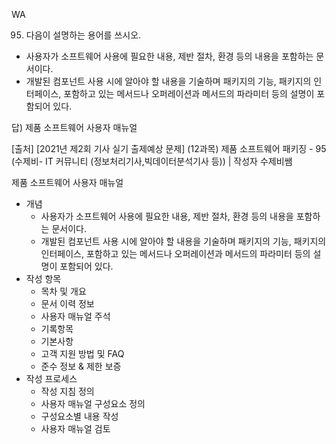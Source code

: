 WA  
  
95. 다음이 설명하는 용어를 쓰시오.
    
- 사용자가 소프트웨어 사용에 필요한 내용, 제반 절차, 환경 등의 내용을 포함하는 문서이다.
- 개발된 컴포넌트 사용 시에 알아야 할 내용을 기술하며 패키지의 기능, 패키지의 인터페이스, 포함하고 있는 메서드나 오퍼레이션과 메서드의 파라미터 등의 설명이 포함되어 있다.
  
답) 제품 소프트웨어 사용자 매뉴얼  
  
[출처] [2021년 제2회 기사 실기 출제예상 문제] (12과목) 제품 소프트웨어 패키징 - 95 (수제비- IT 커뮤니티 (정보처리기사,빅데이터분석기사 등)) | 작성자 수제비쌤  
  
제품 소프트웨어 사용자 매뉴얼
- 개념
  - 사용자가 소프트웨어 사용에 필요한 내용, 제반 절차, 환경 등의 내용을 포함하는 문서이다.
  - 개발된 컴포넌트 사용 시에 알아야 할 내용을 기술하며 패키지의 기능, 패키지의 인터페이스, 포함하고 있는 메서드나 오퍼레이션과 메서드의 파라미터 등의 설명이 포함되어 있다.
- 작성 항목
  - 목차 및 개요
  - 문서 이력 정보
  - 사용자 매뉴얼 주석
  - 기록항목
  - 기본사항
  - 고객 지원 방법 및 FAQ
  - 준수 정보 & 제한 보증
- 작성 프로세스
  - 작성 지침 정의
  - 사용자 매뉴얼 구성요소 정의
  - 구성요소별 내용 작성
  - 사용자 매뉴얼 검토
